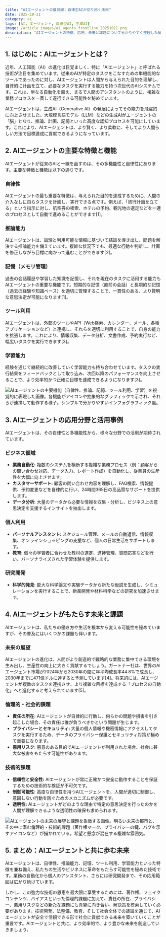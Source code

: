 ```yaml
---
title: "AIエージェントの最前線：自律型AIが切り拓く未来"
date: 2025-10-21
category: ai
tags: [AI, エージェント, 自律型AI, 生成AI]
image: /article_images/ai_agents_frontline_20251021.png
description: "AIエージェントの特徴、応用、未来と課題について分かりやすく整理した解説記事。"
---
```


## 1. はじめに：AIエージェントとは？

近年、人工知能（AI）の進化は目覚ましく、特に「AIエージェント」と呼ばれる技術が注目を集めています。従来のAIが特定のタスクをこなすための単機能的なツールであったのに対し、AIエージェントは人間から与えられた目的を理解し、自律的に計画を立て、必要なタスクを実行する能力を持つ次世代のAIシステムです。これは、単なる自動化を超え、まるで人間のアシスタントのように、複雑な業務プロセスを一貫して遂行できる可能性を秘めています。

AIエージェントは、生成AI（Generative AI）の発展によってその能力を飛躍的に向上させました。大規模言語モデル（LLM）などの生成AIがエージェントの「脳」となり、推論、計画、記憶といった高度な認知プロセスを可能にしています。これにより、AIエージェントは、より賢く、より柔軟に、そしてより人間らしい方法で目標達成に貢献できるようになっています。

## 2. AIエージェントの主要な特徴と機能

AIエージェントが従来のAIと一線を画すのは、その多機能性と自律性にあります。主要な特徴と機能は以下の通りです。

### 自律性

AIエージェントの最も重要な特徴は、与えられた目的を達成するために、人間の介入なしに自らタスクを計画し、実行できる点です。例えば、「旅行計画を立てる」という指示に対し、航空券の検索、ホテルの予約、観光地の選定などを一連のプロセスとして自動で進めることができます[1]。

### 推論能力

AIエージェントは、論理と利用可能な情報に基づいて結論を導き出し、問題を解決する推論能力を備えています。複雑な状況下でも、最適な行動を判断し、計画を修正しながら目標に向かって進むことができます[2]。

### 記憶（メモリ管理）

過去の会話履歴や学習した知識を記憶し、それを現在のタスクに活用する能力もAIエージェントの重要な機能です。短期的な記憶（直前の会話）と長期的な記憶（過去の経験や知識ベース）を適切に管理することで、一貫性のある、より賢明な意思決定が可能になります[1]。

### ツール利用

AIエージェントは、外部のツールやAPI（Web検索、カレンダー、メール、各種アプリケーションなど）と連携し、それらを適切に利用することで、自身の能力を拡張します。これにより、情報収集、データ分析、文書作成、予約実行など、幅広いタスクを実行できます[3]。

### 学習能力

経験を通じて継続的に改善していく学習能力も持ち合わせています。タスクの実行結果をフィードバックとして取り込み、次回以降のパフォーマンスを向上させることで、より効率的かつ正確に目標を達成できるようになります[3]。

![AIエージェントの主要機能（自律性、推論、記憶、ツール利用、学習）を視覚的に表現した画像。各機能がアイコンや抽象的なグラフィックで示され、それらが連携して動作する様子。シンプルで分かりやすいインフォグラフィック風。](/article_images/ai_agents_frontline_202510212.png)

## 3. AIエージェントの応用分野と活用事例

AIエージェントは、その自律性と多機能性から、様々な分野での活用が期待されています。

### ビジネス領域

* **業務自動化:** 複数のシステムを横断する複雑な業務プロセス（例：顧客からの問い合わせ対応、データ入力、レポート作成）を自動化し、従業員の生産性を大幅に向上させます。
* **カスタマーサポート:** 顧客の問い合わせ内容を理解し、FAQ検索、情報提供、予約変更などを自律的に行い、24時間365日の高品質なサポートを提供します。
* **データ分析:** 大量のデータから必要な情報を収集・分析し、ビジネス上の意思決定を支援するインサイトを抽出します。

### 個人利用

* **パーソナルアシスタント:** スケジュール管理、メールの自動返信、情報収集、オンラインショッピングの支援など、個人の日常生活をサポートします。
* **教育:** 個々の学習者に合わせた教材の選定、進捗管理、質問応答などを行い、パーソナライズされた学習体験を提供します。

### 研究開発

* **科学的発見:** 膨大な科学論文や実験データから新たな仮説を生成し、シミュレーションを実行することで、新薬開発や材料科学などの研究を加速させます。

## 4. AIエージェントがもたらす未来と課題

AIエージェントは、私たちの働き方や生活を根本から変える可能性を秘めていますが、その普及にはいくつかの課題も伴います。

### 未来の展望

AIエージェントの進化は、人間がより創造的で戦略的な業務に集中できる環境を生み出し、生産性の向上に大きく貢献するでしょう。ガートナー社は、世界のAIエージェント市場が2024年から2030年の間に年平均成長率44.8%で成長し、2030年までに471億ドルに達すると予測しています[4]。将来的には、AIエージェントが複数のタスクを連携させ、より複雑な目標を達成する「プロセスの自動化」へと進化すると考えられています[5]。

### 倫理的・社会的課題

* **責任の所在:** AIエージェントが自律的に行動し、何らかの問題や損害を引き起こした場合、その責任は誰が負うべきかという問題が生じます。
* **プライバシーとセキュリティ:** 大量の個人情報や機密情報にアクセスしてタスクを実行するため、データのプライバシー保護とセキュリティ対策が極めて重要になります。
* **悪用リスク:** 悪意のある目的でAIエージェントが利用された場合、社会に甚大な被害をもたらす可能性があります。

### 技術的課題

* **信頼性と安全性:** AIエージェントが常に正確かつ安全に動作することを保証するための技術的な検証が不可欠です。
* **制御可能性:** 高度な自律性を持つAIエージェントを、人間が適切に制御し、意図しない行動を防ぐためのメカニズムが必要です。
* **透明性:** AIエージェントがどのような理由で特定の意思決定を行ったのかを人間が理解できるような透明性の確保も求められます。

![AIエージェントの未来の展望と課題を象徴する画像。明るい未来の都市と、その中に潜む倫理的・技術的課題（著作権マーク、プライバシーの鍵、バグを示すアイコンなど）が描かれている。希望と懸念が混在する複雑な雰囲気。](/article_images/ai_agents_frontline_202510213.png)

## 5. まとめ：AIエージェントと共に歩む未来

AIエージェントは、自律性、推論能力、記憶、ツール利用、学習能力といった特徴を兼ね備え、私たちの生活やビジネスに革命をもたらす可能性を秘めた技術です。業務の自動化から個人のアシスタント、さらには研究開発まで、その応用範囲は広がり続けています。

しかし、この強力な技術の恩恵を最大限に享受するためには、著作権、フェイクコンテンツ、バイアスといった倫理的課題に加えて、責任の所在、プライバシー、悪用リスクなどの新たな課題にも真摯に向き合い、解決策を模索していく必要があります。技術開発、法整備、教育、そして社会全体での議論を通じて、AIエージェントが安全で信頼できる形で社会に貢献できる未来を築いていくことが重要です。AIエージェントと共に、より効率的で、より豊かな未来を創造していきましょう。
